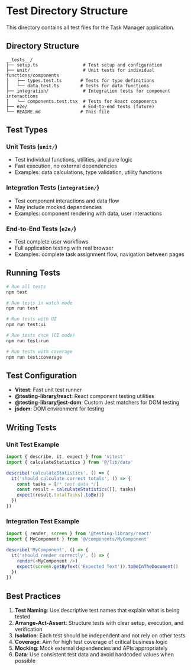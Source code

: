 # Test Directory Structure

This directory contains all test files for the Task Manager application.

## Directory Structure

```
__tests__/
├── setup.ts                 # Test setup and configuration
├── unit/                    # Unit tests for individual functions/components
│   ├── types.test.ts       # Tests for type definitions
│   └── data.test.ts        # Tests for data functions
├── integration/             # Integration tests for component interactions
│   └── components.test.tsx  # Tests for React components
├── e2e/                     # End-to-end tests (future)
└── README.md               # This file
```

## Test Types

### Unit Tests (`unit/`)
- Test individual functions, utilities, and pure logic
- Fast execution, no external dependencies
- Examples: data calculations, type validation, utility functions

### Integration Tests (`integration/`)
- Test component interactions and data flow
- May include mocked dependencies
- Examples: component rendering with data, user interactions

### End-to-End Tests (`e2e/`)
- Test complete user workflows
- Full application testing with real browser
- Examples: complete task assignment flow, navigation between pages

## Running Tests

```bash
# Run all tests
npm test

# Run tests in watch mode
npm run test

# Run tests with UI
npm run test:ui

# Run tests once (CI mode)
npm run test:run

# Run tests with coverage
npm run test:coverage
```

## Test Configuration

- **Vitest**: Fast unit test runner
- **@testing-library/react**: React component testing utilities
- **@testing-library/jest-dom**: Custom Jest matchers for DOM testing
- **jsdom**: DOM environment for testing

## Writing Tests

### Unit Test Example
```typescript
import { describe, it, expect } from 'vitest'
import { calculateStatistics } from '@/lib/data'

describe('calculateStatistics', () => {
  it('should calculate correct totals', () => {
    const tasks = [/* test data */]
    const result = calculateStatistics([], tasks)
    expect(result.totalTasks).toBe(1)
  })
})
```

### Integration Test Example
```typescript
import { render, screen } from '@testing-library/react'
import { MyComponent } from '@/components/MyComponent'

describe('MyComponent', () => {
  it('should render correctly', () => {
    render(<MyComponent />)
    expect(screen.getByText('Expected Text')).toBeInTheDocument()
  })
})
```

## Best Practices

1. **Test Naming**: Use descriptive test names that explain what is being tested
2. **Arrange-Act-Assert**: Structure tests with clear setup, execution, and verification
3. **Isolation**: Each test should be independent and not rely on other tests
4. **Coverage**: Aim for high test coverage of critical business logic
5. **Mocking**: Mock external dependencies and APIs appropriately
6. **Data**: Use consistent test data and avoid hardcoded values when possible
